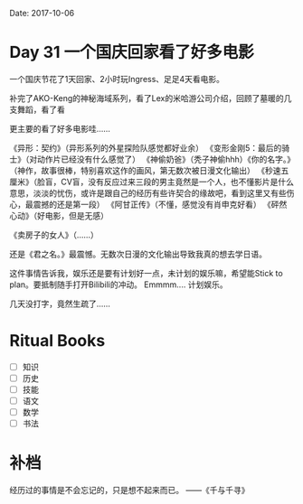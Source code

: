Date: 2017-10-06

# Day 31 一个国庆回家看了好多电影

一个国庆节花了1天回家、2小时玩Ingress、足足4天看电影。

补完了AKO-Keng的神秘海域系列，看了Lex的米哈游公司介绍，回顾了墓暖的几支舞蹈，看了看

更主要的看了好多电影哇……

《异形：契约》（异形系列的外星探险队感觉都好业余） 《变形金刚5：最后的骑士》（对动作片已经没有什么感觉了） 《神偷奶爸》（秃子神偷hhh）《你的名字。》（神作，故事很棒，特别喜欢这作的画风，第无数次被日漫文化输出）  《秒速五厘米》（脸盲，CV盲，没有反应过来三段的男主竟然是一个人，也不懂影片是什么意思，淡淡的忧伤，或许是跟自己的经历有些许契合的缘故吧，看到这里又有些伤心，最震撼的还是第一段） 《阿甘正传》（不懂，感觉没有肖申克好看）  《砰然心动》（好电影，但是无感）

《卖房子的女人》（……）

还是《君之名。》最震憾。无数次日漫的文化输出导致我真的想去学日语。

这件事情告诉我，娱乐还是要有计划好一点，未计划的娱乐嘛，希望能Stick to plan。要抵制随手打开Bilibili的冲动。
Emmmm.... 计划娱乐。

几天没打字，竟然生疏了……

# Ritual Books

- [ ] 知识
- [ ] 历史
- [ ] 技能
- [ ] 语文
- [ ] 数学
- [ ] 书法

# 补档

经历过的事情是不会忘记的，只是想不起来而已。
——《千与千寻》
